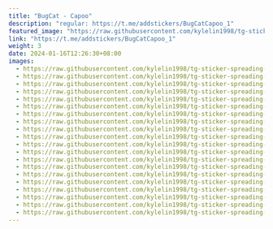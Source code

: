 ```yaml
---
title: "BugCat - Capoo"
description: "regular: https://t.me/addstickers/BugCatCapoo_1"
featured_image: "https://raw.githubusercontent.com/kylelin1998/tg-sticker-spreading-worldwide-images/main/img/1b32479c-3d01-4b16-8889-7bd549ff8515.jpg"
link: "https://t.me/addstickers/BugCatCapoo_1"
weight: 3
date: 2024-01-16T12:26:30+08:00
images:
  - https://raw.githubusercontent.com/kylelin1998/tg-sticker-spreading-worldwide-images/main/img/1b32479c-3d01-4b16-8889-7bd549ff8515.jpg
  - https://raw.githubusercontent.com/kylelin1998/tg-sticker-spreading-worldwide-images/main/img/76c83630-5a40-47d5-a8b2-8caf2929edaa.jpg
  - https://raw.githubusercontent.com/kylelin1998/tg-sticker-spreading-worldwide-images/main/img/572959cb-e192-4352-bf34-2c8e221c5ff3.jpg
  - https://raw.githubusercontent.com/kylelin1998/tg-sticker-spreading-worldwide-images/main/img/f6cd4b71-7b37-471a-95ea-26d09b5bf518.jpg
  - https://raw.githubusercontent.com/kylelin1998/tg-sticker-spreading-worldwide-images/main/img/f9d7a6b8-a41e-4785-b6ae-147a981634f8.jpg
  - https://raw.githubusercontent.com/kylelin1998/tg-sticker-spreading-worldwide-images/main/img/11adfda6-58a7-47c9-ad3a-1dbf801fb9d7.jpg
  - https://raw.githubusercontent.com/kylelin1998/tg-sticker-spreading-worldwide-images/main/img/7b8847a1-43c0-4a74-9d85-f836f9d2e66b.jpg
  - https://raw.githubusercontent.com/kylelin1998/tg-sticker-spreading-worldwide-images/main/img/fb80b757-d96c-426b-9610-a0961ec1bd3f.jpg
  - https://raw.githubusercontent.com/kylelin1998/tg-sticker-spreading-worldwide-images/main/img/24e0d0d1-381e-40c9-9b5b-c2a7832e26e5.jpg
  - https://raw.githubusercontent.com/kylelin1998/tg-sticker-spreading-worldwide-images/main/img/e53091d6-d918-4cd5-ba2a-556ec6f1dd96.jpg
  - https://raw.githubusercontent.com/kylelin1998/tg-sticker-spreading-worldwide-images/main/img/6eca0a10-25e4-4582-92fa-787200c807f3.jpg
  - https://raw.githubusercontent.com/kylelin1998/tg-sticker-spreading-worldwide-images/main/img/a0240285-96fa-43c4-a494-0fabcd9fc1a8.jpg
  - https://raw.githubusercontent.com/kylelin1998/tg-sticker-spreading-worldwide-images/main/img/02d78b4f-672e-43c8-aa67-226e1d15cd45.jpg
  - https://raw.githubusercontent.com/kylelin1998/tg-sticker-spreading-worldwide-images/main/img/8bb04d92-9e52-49ae-80df-45180fa4d913.jpg
  - https://raw.githubusercontent.com/kylelin1998/tg-sticker-spreading-worldwide-images/main/img/e11b43ac-dd1b-4d42-926d-60d22fbd9a4e.jpg
  - https://raw.githubusercontent.com/kylelin1998/tg-sticker-spreading-worldwide-images/main/img/1892b270-b0d3-43e8-8187-d8580ea3274f.jpg
  - https://raw.githubusercontent.com/kylelin1998/tg-sticker-spreading-worldwide-images/main/img/dff8a217-780c-46ac-9fc6-24865e3b8f8c.jpg
  - https://raw.githubusercontent.com/kylelin1998/tg-sticker-spreading-worldwide-images/main/img/777e5374-e832-472f-8fe1-48e2de7fad75.jpg
  - https://raw.githubusercontent.com/kylelin1998/tg-sticker-spreading-worldwide-images/main/img/66a2450e-32ea-4de1-89a7-6436425dae3a.jpg
  - https://raw.githubusercontent.com/kylelin1998/tg-sticker-spreading-worldwide-images/main/img/9b91c4c2-8880-4ee0-90d8-2b8e9ed2527d.jpg
---
```

